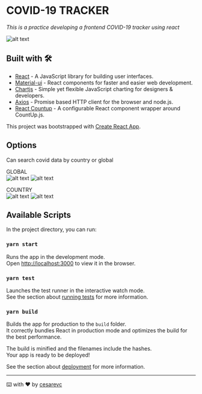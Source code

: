 # COVID-19 TRACKER

_This is a practice developing a frontend COVID-19 tracker using react_

![alt text](./src/assets/covid-tracker.gif)

## Built with 🛠️

* [React](https://es.reactjs.org/) - A JavaScript library for building user interfaces.
* [Material-ui](https://material-ui.com/) - React components for faster and easier web development.
* [Chartjs](https://www.chartjs.org) - Simple yet flexible JavaScript charting for designers & developers.
* [Axios](https://www.npmjs.com/package/axios) - Promise based HTTP client for the browser and node.js.
* [React Countup](https://www.npmjs.com/package/react-countup) - A configurable React component wrapper around CountUp.js.

This project was bootstrapped with [Create React App](https://github.com/facebook/create-react-app).

## Options 

Can search covid data by country or global 

GLOBAL   
![alt text](./src/assets/covid-tracker-global.png)
![alt text](./src/assets/covid-tracker-global-responsive.png)

COUNTRY   
![alt text](./src/assets/covid-tracker-country.png)
![alt text](./src/assets/covid-tracker-country-responsive.png)


## Available Scripts

In the project directory, you can run:

### `yarn start`

Runs the app in the development mode.<br />
Open [http://localhost:3000](http://localhost:3000) to view it in the browser.

### `yarn test`

Launches the test runner in the interactive watch mode.<br />
See the section about [running tests](https://facebook.github.io/create-react-app/docs/running-tests) for more information.

### `yarn build`

Builds the app for production to the `build` folder.<br />
It correctly bundles React in production mode and optimizes the build for the best performance.

The build is minified and the filenames include the hashes.<br />
Your app is ready to be deployed!

See the section about [deployment](https://facebook.github.io/create-react-app/docs/deployment) for more information.

---
⌨️ with ❤️ by [cesarevc](https://github.com/cesarevc) 
